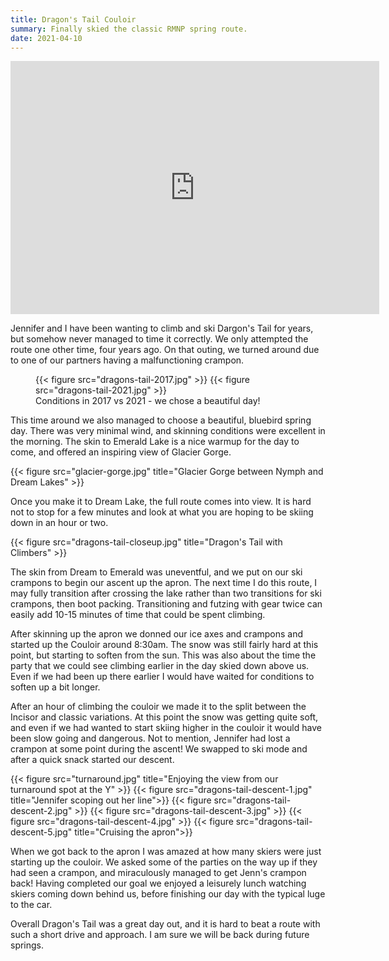 ```yaml
---
title: Dragon's Tail Couloir
summary: Finally skied the classic RMNP spring route.
date: 2021-04-10
---
```


<iframe height='405' width='590' frameborder='0' allowtransparency='true' scrolling='no' src='https://www.strava.com/activities/5103722390/embed/6bc1397f85218ce30d056a56e1002971b2b7b022'></iframe>

Jennifer and I have been wanting to climb and ski Dargon's Tail for years, but
somehow never managed to time it correctly. We only attempted the route one
other time, four years ago. On that outing, we turned around due to one of our
partners having a malfunctioning crampon.

<figure>
{{< figure src="dragons-tail-2017.jpg" >}}
{{< figure src="dragons-tail-2021.jpg" >}}
<figcaption> Conditions in 2017 vs 2021 - we chose a beautiful day! </figcaption>
</figure>

This time around we also managed to choose a beautiful, bluebird spring day.
There was very minimal wind, and skinning conditions were excellent in the
morning. The skin to Emerald Lake is a nice warmup for the day to come, and
offered an inspiring view of Glacier Gorge.

{{< figure src="glacier-gorge.jpg" title="Glacier Gorge between Nymph and Dream Lakes" >}}

Once you make it to Dream Lake, the full route comes into view. It is hard not
to stop for a few minutes and look at what you are hoping to be skiing down in
an hour or two.

{{< figure src="dragons-tail-closeup.jpg" title="Dragon's Tail with Climbers" >}}

The skin from Dream to Emerald was uneventful, and we put on our ski crampons
to begin our ascent up the apron. The next time I do this route, I may fully
transition after crossing the lake rather than two transitions for ski crampons,
then boot packing. Transitioning and futzing with gear twice can easily add
10-15 minutes of time that could be spent climbing.

After skinning up the apron we donned our ice axes and crampons and started up
the Couloir around 8:30am. The snow was still fairly hard at this point, but
starting to soften from the sun. This was also about the time the party that we
could see climbing earlier in the day skied down above us. Even if we had been
up there earlier I would have waited for conditions to soften up a bit longer.

After an hour of climbing the couloir we made it to the split between the
Incisor and classic variations. At this point the snow was getting quite soft,
and even if we had wanted to start skiing higher in the couloir it would have
been slow going and dangerous. Not to mention, Jennifer had lost a crampon at
some point during the ascent! We swapped to ski mode and after a quick snack
started our descent.

{{< figure src="turnaround.jpg" title="Enjoying the view from our turnaround spot at the Y" >}}
{{< figure src="dragons-tail-descent-1.jpg" title="Jennifer scoping out her line">}}
{{< figure src="dragons-tail-descent-2.jpg" >}}
{{< figure src="dragons-tail-descent-3.jpg" >}}
{{< figure src="dragons-tail-descent-4.jpg" >}}
{{< figure src="dragons-tail-descent-5.jpg" title="Cruising the apron">}}

When we got back to the apron I was amazed at how many skiers were just starting
up the couloir. We asked some of the parties on the way up if they had seen a
crampon, and miraculously managed to get Jenn's crampon back! Having completed
our goal we enjoyed a leisurely lunch watching skiers coming down behind us,
before finishing our day with the typical luge to the car.

Overall Dragon's Tail was a great day out, and it is hard to beat a route with
such a short drive and approach. I am sure we will be back during future springs.